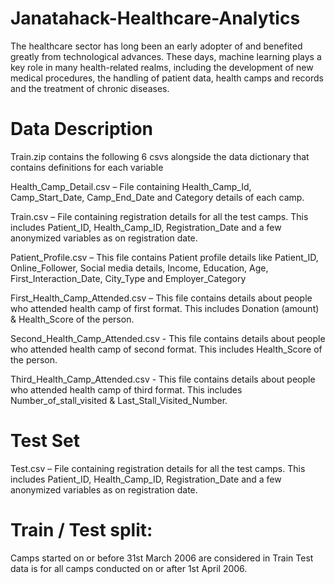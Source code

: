 # Janatahack-Healthcare-Analytics
  The healthcare sector has long been an early adopter of and benefited greatly from technological advances. These days, machine learning plays a key role in many 
  health-related realms, including the development of new medical procedures, the handling of patient data, health camps and records and the treatment of chronic 
  diseases.


# Data Description
  Train.zip contains the following 6 csvs alongside the data dictionary that contains definitions for each variable

  Health_Camp_Detail.csv – File containing Health_Camp_Id, Camp_Start_Date, Camp_End_Date and Category details of each camp.

  Train.csv – File containing registration details for all the test camps. This includes Patient_ID, Health_Camp_ID, Registration_Date and a few anonymized variables 
  as on registration date.

  Patient_Profile.csv – This file contains Patient profile details like Patient_ID, Online_Follower, Social media details, Income, Education, Age, 
  First_Interaction_Date, City_Type and Employer_Category

  First_Health_Camp_Attended.csv – This file contains details about people who attended health camp of first format. This includes Donation (amount) & Health_Score of 
  the person.

  Second_Health_Camp_Attended.csv - This file contains details about people who attended health camp of second format. This includes Health_Score of the person.

  Third_Health_Camp_Attended.csv - This file contains details about people who attended health camp of third format. This includes Number_of_stall_visited & 
  Last_Stall_Visited_Number.


# Test Set

  Test.csv – File containing registration details for all the test camps. This includes Patient_ID, Health_Camp_ID, Registration_Date and a few anonymized variables 
  as on registration date.

 

# Train / Test split:

  Camps started on or before 31st March 2006 are considered in Train
  Test data is for all camps conducted on or after 1st April 2006.


